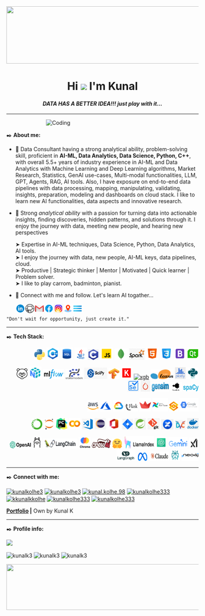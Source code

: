 <div align="center">
<img src="https://user-images.githubusercontent.com/41562231/147804883-98405cbc-c472-46fb-948e-32030725458b.png" height="150" width="1000">
<h1 align="center">Hi <img src="https://raw.githubusercontent.com/MartinHeinz/MartinHeinz/master/wave.gif" height="40px",width="40px"> I'm Kunal</h1><h4><i>DATA HAS A BETTER IDEA!!! just play with it...</i></h4>
</div>

---

<img align="right" alt="Coding" width="400" src="https://miro.medium.com/max/680/1*IRGHmiGsa16stedQvIaZfw.gif"><br>

✒️ __About me:__
- 📌 Data Consultant having a strong analytical ability, problem-solving skill, proficient in __AI-ML, Data Analytics, Data Science, Python, C++__, with overall 5.5+ years of industry experience in AI-ML and Data Analytics with Machine Learning and Deep Learning algorithms, Market Research, Statistics, GenAI use-cases, Multi-modal functionalities, LLM, GPT, Agents, RAG, AI tools. Also, I have exposure on end-to-end data pipelines with data processing, mapping, manipulating, validating, insights, preparation, modeling and dashboards on cloud stack. I like to learn new AI functionalities, data aspects and innovative research.

- 📌 Strong *analytical ability* with a passion for turning data into actionable insights, finding discoveries, hidden patterns, and solutions through it. I enjoy the journey with data, meeting new people, and hearing new perspectives

  ➤ Expertise in AI-ML techniques, Data Science, Python, Data Analytics, AI tools.<br>
  ➤ I enjoy the journey with data, new people, AI-ML keys, data pipelines, cloud.<br>
  ➤ Productive | Strategic thinker | Mentor | Motivated | Quick learner | Problem solver.<br>
  ➤ I like to play carrom, badminton, pianist.

- 📌 Connect with me and follow. Let's learn AI togather...

  <a href="https://www.linkedin.com/in/kunalkolhe3/"><img align="left" src="https://raw.githubusercontent.com/kunalk3/kunalk3/main/images/icons8-linkedin.gif" alt="kunalkolhe3" width="25px"/></a>
  <a href="https://github.com/kunalk3/"><img align="left" src="https://raw.githubusercontent.com/kunalk3/kunalk3/main/images/icons8-github.gif" alt="kunalkolhe3" width="25px"/></a>
  <a href="https://mail.google.com/mail/?view=cm&fs=1&tf=1&to=kunalkoleh333@gmail.com" target="_blank"><img align="left" src="https://raw.githubusercontent.com/kunalk3/kunalk3/main/images/icons8-gmail.gif" alt="kunalkolhe3" width="25px"/></a>
  <a href="https://www.facebook.com/kunal.kolhe98/"><img align="left" src="https://raw.githubusercontent.com/kunalk3/kunalk3/main/images/icons8-facebook.gif" alt="kunalkolhe3" width="25px"/></a>
  <a href="https://www.instagram.com/kkunalkkolhe/"><img align="left" src="https://raw.githubusercontent.com/kunalk3/kunalk3/main/images/icons8-instagram.gif" alt="kunalkolhe3" width="25px"/></a>
  <a href="https://www.google.com/maps/place/Pune,+Maharashtra/"><img align="left" src="https://raw.githubusercontent.com/kunalk3/kunalk3/main/images/icons8-location.gif" alt="kunalkolhe3" width="25px"/></a>
  <a href="https://kunalk3.github.io/Portfolio-Website-Kunalk3/"><img align="left" src="https://raw.githubusercontent.com/kunalk3/kunalk3/main/images/icons8-menu.gif" alt="kunalkolhe3" width="25px"/></a>
  <br>


```
"Don't wait for opportunity, just create it."
```

---

✒️ __Tech Stack:__
<p align="right"> 
  <a href="https://www.python.org/" target="_blank"> <img src="./images/ico_python.png" alt="python" width="28" height="28"/></a>
  <a href="https://www.w3schools.com/cpp/" target="_blank"> <img src="./images/ico_cpp.png" alt="cpp" width="33" height="33"/></a>
  <a href="https://www.mysql.com/" target="_blank"> <img src="./images/ico_sql.png" alt="sql" width="33" height="32"/></a>
  <a href="https://www.java.com/en/" target="_blank"> <img src="./images/ico_java.png" alt="java" width="32" height="32"/></a>
  <a href="https://www.programiz.com/c-programming" target="_blank"> <img src="./images/ico_c.png" alt="c" width="28" height="28"/></a>
  <a href="https://nodejs.org/en" target="_blank"> <img src="./images/ico_js.png" alt="javascript" width="33" height="33"/></a>
  <a href="https://www.mongodb.com/" target="_blank"> <img src="./images/ico_mongodb.png" alt="javascript" width="35" height="30"/></a>
  <a href="https://spark.apache.org/" target="_blank"> <img src="./images/ico_spark.png" alt="spark" width="40" height="30"/></a>
  <a href="https://html.com/" target="_blank"> <img src="./images/ico_html.png" alt="html" width="33" height="33"/></a>
  <a href="https://www.w3.org/Style/CSS/" target="_blank"> <img src="./images/ico_css.png" alt="css" width="33" height="33"/></a>
  <a href="https://getbootstrap.com/" target="_blank"> <img src="./images/ico_bootstrap.png" alt="bootstrap" width="30" height="33"/></a>
  <a href="https://www.qt.io/" target="_blank"> <img src="./images/ico_qt.png" alt="qtqml" width="30" height="33"/></a>
</p>
<p align="right">
  <a href="https://pandas.pydata.org/" target="_blank"> <img src="./images/ico_pandas.png" alt="pandas" width="28" height="28"/></a>
  <a href="https://numpy.org/" target="_blank"> <img src="./images/ico_numpy.png" alt="numpy" width="33" height="33"/></a>
  <a href="https://mlflow.org/" target="_blank"> <img src="./images/ico_mlflow.png" alt="mlflow" width="55" height="27"/></a>
  <a href="https:https://www.statsmodels.org/stable/index.html/" target="_blank"> <img src="./images/ico_statmodels.png" alt="statsmodel" width="45" height="27"/></a>
  <a href="https://scipy.org/" target="_blank"> <img src="./images/ico_scipy.png" alt="scipy" width="60" height="30"/></a>
  <a href="https://www.tensorflow.org/" target="_blank"> <img src="./images/ico_tensorflow.png" alt="tensorflow" width="28" height="28"/></a>
  <a href="https://keras.io/" target="_blank"> <img src="./images/ico_keras.png" alt="keras" width="30" height="32"/></a>
  <a href="https://xgboost.readthedocs.io/en/stable/install.html" target="_blank"> <img src="./images/ico_xgb.png" alt="xgb" width="30" height="32"/></a>
  <a href="https://scikit-learn.org/" target="_blank"> <img src="./images/ico_scikitlearn.png" alt="scikitlearn" width="60" height="25"/></a>
  <a href="https://plotly.com/" target="_blank"> <img src="./images/ico_plotly.png" alt="plotly" width="28 height="28"/></a>
  <a href="https://www.nltk.org/" target="_blank"> <img src="./images/ico_nltk.png" alt="nltk" width="30" height="30"/></a>
  <a href="https://www.selenium.dev/" target="_blank"> <img src="./images/ico_selenium.png" alt="selenium" width="30" height="30"/></a>
  <a href="https://pytorch.org/" target="_blank"> <img src="./images/pytorch.png" alt="pytorch" width="25" height="29"/></a> 
  <a href="https://radimrehurek.com/gensim/index.html" target="_blank"> <img src="./images/ico_gensim.png" alt="gensim" width="45" height="25"/></a>
  <a href="https://textblob.readthedocs.io/en/dev/" target="_blank"> <img src="./images/ico_textblob.png" alt="textblob" width="30" height="25"/></a> 
  <a href="https://spacy.io/" target="_blank"> <img src="./images/ico_spacy.png" alt="spacy" width="40" height="20"/></a> 
</p>
<p align="right"> 
  <a href="https://aws.amazon.com/" target="_blank"> <img src="./images/ico_aws.png" alt="aws" width="28" height="30"/></a>
  <a href="https://azure.microsoft.com/en-in" target="_blank"> <img src="./images/ico_azure.png" alt="azure" width="30" height="30"/></a>
  <a href="https://cloud.google.com/docs" target="_blank"> <img src="./images/ico_gcp.png" alt="googlecloud" width="30" height="30"/></a>
  <a href="https://flask.palletsprojects.com/en/stable/installation/" target="_blank"> <img src="./images/ico_flask.png" alt="flask" width="32" height="25"/></a>
  <a href="https://streamlit.io/" target="_blank"> <img src="./images/ico_streamlit.png" alt="streamlit" width="30" height="35"/></a>
  <a href="https://airflow.apache.org/" target="_blank"> <img src="./images/ico_airflow.png" alt="airflow" width="40" height="35"/></a>
  <a href="https://www.gradio.app/" target="_blank"> <img src="./images/ico_gradio.png" alt="gradio" width="23" height="28"/></a>
  <a href="https://cloud.google.com/composer" target="_blank"> <img src="./images/ico_composer.png" alt="cloudcomposer" width="50" height="35"/></a>
</p>
<p align="right"> 
  <a href="https://www.anaconda.com/" target="_blank"> <img src="./images/ico_anaconda.png" alt="anaconda" width="28" height="28"/></a>
  <a href="https://jupyter.org/" target="_blank"> <img src="./images/ico_jupyter.png" alt="jupyter" width="28" height="28"/></a>
  <a href="https://www.jetbrains.com/pycharm/" target="_blank"> <img src="./images/ico_pycharm.png" alt="pycharm" width="30" height="30"/></a>
  <a href="https://colab.research.google.com/" target="_blank"> <img src="./images/ico_colab.png" alt="colab" width="30" height="30"/></a>
  <a href="https://code.visualstudio.com/" target="_blank"> <img src="./images/ico_vscode.png" alt="vscode" width="30" height="28"/></a>
  <a href="https://www.eclipse.org/" target="_blank"> <img src="./images/ico_eclipse.png" alt="eclipse" width="30" height="30"/></a>
  <a href="https://www.microsoft365.com/" target="_blank"> <img src="./images/ico_microsoftoffice.png" alt="office365" width="35" height="30"/></a>
  <a href="https://www.atlassian.com/software/jira" target="_blank"> <img src="./images/ico_jira.png" alt="jira" width="28" height="28"/></a>
  <a href="https://spring.io/projects/spring-boot" target="_blank"> <img src="./images/ico_springboot.png" alt="springboot" width="30" height="30"/></a>
  <a href="https://git-scm.com/" target="_blank"> <img src="./images/ico_git.png" alt="git" width="32" height="30"/></a>
  <a href="https://www.atlassian.com/software/confluence" target="_blank"> <img src="./images/ico_confluence.png" alt="confluence" width="32" height="27"/></a>
  <a href="https://dvc.org/" target="_blank"> <img src="./images/ico_dvc.png" alt="dataversioncontrol" width="28" height="25"/></a>
  <a href="" target="_blank"> <img src="./images/ico_docker.png" alt="python" width="30" height="30"/></a>
</p>
<p align="right"> 
  <a href="https://openai.com/" target="_blank"> <img src="./images/ico_openai.png" alt="openai" width="55" height="18"/></a>
  <a href="https://ollama.com/" target="_blank"> <img src="./images/ico_ollama.png" alt="ollama" width="25" height=30"/></a>
  <a href="https://www.langchain.com/" target="_blank"> <img src="./images/ico_langchain.png" alt="lanchain" width="90" height="25"/></a>
  <a href="https://docs.trychroma.com/docs/overview/introduction" target="_blank"> <img src="./images/ico_chroma.png" alt="chroma" width="30" height="30"/></a>
  <a href="https://huggingface.co/" target="_blank"> <img src="./images/ico_crewai.png" alt="crewai" width="50" height="25"/></a>
  <a href="https://huggingface.co/" target="_blank"> <img src="./images/ico_huggingface.png" alt="huggingface" width="25" height="25"/></a>
  <a href="https://platform.openai.com/docs/overview" target="_blank"> <img src="./images/ico_llamaindex.png" alt="laamaindex" width="80" height="32"/></a> 
  <a href="https://platform.openai.com/docs/overview" target="_blank"> <img src="./images/ico_chatgpt.png" alt="chatgpt" width="30" height="30"/></a>
  <a href="https://ai.google.dev/gemini-api/docs" target="_blank"> <img src="./images/ico_geminiai.png" alt="gemini" width="50" height="30"/></a>
  <a href="https://www.langchain.com/langgraph" target="_blank"> <img src="./images/ico_groq.png" alt="groqai" width="25" height="28"/></a>
  <a href="https://www.langchain.com/langgraph" target="_blank"> <img src="./images/ico_langgraph.png" alt="langgraoh" width="50" height="28"/></a>
  <a href="https://www.meta.ai/" target="_blank"> <img src="./images/ico_meta.png" alt="metaai" width="30" height="22"/></a>
  <a href="https://claude.ai/" target="_blank"> <img src="./images/ico_claude.png" alt="chaudeai" width="50" height="25"/></a>
  <a href="https://www.perplexity.ai/" target="_blank"> <img src="./images/ico_perplexityai.png" alt="perplexicityai" width="25" height="30"/></a>
  <a href="https://www.langchain.com/" target="_blank"> <img src="./images/ico_neo4j.png" alt="neo4jdb" width="45" height="30"/></a>
</p>

---

✒️ __Connect with me:__
<p align="left">
  <a href="https://linkedin.com/in/kunalkolhe3" target="blank"><img align="center" src="https://cdn.jsdelivr.net/npm/simple-icons@3.0.1/icons/linkedin.svg" alt="kunalkolhe3" height="30" width="40"/></a>
  <a href="https://github.com/kunalk3/" target="blank"><img align="center" src="https://cdn.jsdelivr.net/npm/simple-icons@3.0.1/icons/github.svg" alt="kunalkolhe3" height="30" width="40"/></a>
  <a href="https://fb.com/kunal.kolhe.98" target="blank"><img align="center" src="https://cdn.jsdelivr.net/npm/simple-icons@3.0.1/icons/facebook.svg" alt="kunal.kolhe.98" height="30" width="40"/></a>
  <a href="mailto:kunalkolhe333@gmail.com" target="blank"><img align="center" src="https://cdn.jsdelivr.net/npm/simple-icons@3.0.1/icons/gmail.svg" alt="kunalkolhe333" height="30" width="40"/></a>
  <a href="https://instagram.com/kkunalkkolhe" target="blank"><img align="center" src="https://cdn.jsdelivr.net/npm/simple-icons@3.0.1/icons/instagram.svg" alt="kkunalkkolhe" height="30" width="40"/></a>
  <a href="https://www.hackerrank.com/kunalkolhe333" target="blank"><img align="center" src="https://cdn.jsdelivr.net/npm/simple-icons@3.0.1/icons/hackerrank.svg" alt="kunalkolhe333" height="30" width="40"/></a>
      <a href="https://kunalk3.github.io/Portfolio-Website-Kunalk3/" target="blank"><img align="center" src="https://cdn.jsdelivr.net/npm/simple-icons@3.0.1/icons/googlecloud.svg" alt="kunalkolhe333" height="30" width="40"/></a>
  
  <b>[Portfolio](https://kunalk3.github.io/Portfolio-Website-Kunalk3/) |</b> Own by Kunal K
</p>

---

✒️ __Profile info:__

![](https://komarev.com/ghpvc/?username=kunalk3&color=green&label=Profile+Views)
<p> <img align="centre" width="250" src="https://github-readme-stats.vercel.app/api/top-langs?username=kunalk3&show_icons=true&theme=dark&locale=en&layout=compact" alt="kunalk3" />
<img align="centre" width="280" src="https://github-readme-stats.vercel.app/api?username=kunalk3&show_icons=true&theme=dark&locale=en" alt="kunalk3" />
<img align="centre" width="280" src="https://github-readme-streak-stats.herokuapp.com/?user=kunalk3&theme=dark" alt="kunalk3" />


<div align="left">
<img src="https://user-images.githubusercontent.com/41562231/141720940-53eb9b25-777d-4057-9c2d-8e22d2677c7c.png" height="120" width="1000">
</div>
